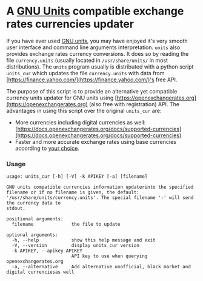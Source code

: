 # A [GNU Units][gnu-units] compatible exchange rates currencies updater

If you have ever used [GNU units][gnu-units], you may have enjoyed it's very smooth user interface and command line arguments interpretation. `units` also provides exchange rates currency conversions. It does so by reading the file `currency.units` (usually located in `/usr/share/units/` in most distributions). The `units` program usually is distributed with a python script `units_cur` which updates the file `currency.units` with data from [https://finance.yahoo.com/](https://finance.yahoo.com/)'s free API.

The purpose of this script is to provide an alternative yet compatible currency units updater for GNU units using [https://openexchangerates.org](https://openexchangerates.org) (also free with registration) API. The advantages in using this script over the original `units_cur` are:

- More currencies including digital currencies as well: [https://docs.openexchangerates.org/docs/supported-currencies](https://docs.openexchangerates.org/docs/supported-currencies)
- Faster and more accurate exchange rates using base currencies according to [your choice](https://docs.openexchangerates.org/docs/set-base-currency#default-base-currency).

### Usage

```
usage: units_cur [-h] [-V] -k APIKEY [-a] [filename]

GNU units compatible currencies information updaterinto the specified filename or if no filename is given, the default: '/usr/share/units/currency.units'. The special filename '-' will send the currency data to
stdout.

positional arguments:
  filename              the file to update

optional arguments:
  -h, --help            show this help message and exit
  -V, --version         display units_cur version
  -k APIKEY, --apikey APIKEY
                        API key to use when querying openexchangerates.org
  -a, --alternative     Add alternative unofficial, black market and digital currenciesas well
```

[gnu-units]: https://gnu.org/software/units

